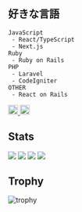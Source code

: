 ## 好きな言語
```
JavaScript
 - React/TypeScript
 - Next.js
Ruby
 - Ruby on Rails
PHP
 - Laravel
 - CodeIgniter
OTHER
 - React on Rails
```
<p align="left">
  <a href="https://github.com/muffinist11">
    <img height="20" src="https://komarev.com/ghpvc/?username=muffinist11 />
  </a>
  <a href="https://github.com/muffinist11">
    <img height="20" src="https://img.shields.io/github/followers/muffinist11?label=follow&logo=github&style=flat" />
  </a>
</p>

## Stats
![](http://github-profile-summary-cards.vercel.app/api/cards/profile-details?username=muffinist11&theme=gruvbox)
![](http://github-profile-summary-cards.vercel.app/api/cards/repos-per-language?username=muffinist11&theme=gruvbox)
![](http://github-profile-summary-cards.vercel.app/api/cards/stats?username=muffinist11&theme=gruvbox)
![](http://github-profile-summary-cards.vercel.app/api/cards/productive-time?username=muffinist11&theme=gruvbox&utcOffset=9)

## Trophy
![trophy](https://github-profile-trophy.vercel.app/?username=ryo-ma&title=MultiLanguage,Commits,Repositories,Experience)
